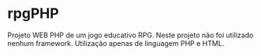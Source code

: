 # rpgPHP

Projeto WEB PHP de um jogo educativo RPG. Neste projeto não foi utilizado nenhum framework. Utilização apenas de linguagem PHP e HTML.
